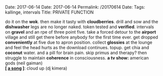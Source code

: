 Date: 2017-06-14
Date: 2017-06-14
Permalink: /20170614
Date: 
Tags: kallinge, intervals
Title: PRIVATE FUNCTION
  
do it on the **wok**. then make it tasty with **cloudberries**. drill and sow and the **dishwasher** legs are no longer naked. token tested and **verified**. intervals on **gravel** and an rpe of three point five. take a forced detour to the **airport** village and still get there before anybody for the first time ever. get dropped **conveniently** at five due to apron position. collect **glossies** at the lounge and feel the head hurts as the download continues. topup. get chia and **coconut** water. and a pill for brain pain. skip primus and therapy? then struggle to maintain **coherence** in consciousness.
**a tv show:** american gods (neil gaiman)  
**[ [a song](https://www.youtube.com/watch?v=lFzeV4XijDk) ]**: cloud up (dj kimera)